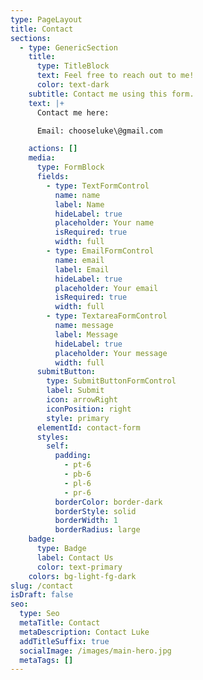 ```yaml
---
type: PageLayout
title: Contact
sections:
  - type: GenericSection
    title:
      type: TitleBlock
      text: Feel free to reach out to me!
      color: text-dark
    subtitle: Contact me using this form.
    text: |+
      Contact me here:

      Email: chooseluke\@gmail.com

    actions: []
    media:
      type: FormBlock
      fields:
        - type: TextFormControl
          name: name
          label: Name
          hideLabel: true
          placeholder: Your name
          isRequired: true
          width: full
        - type: EmailFormControl
          name: email
          label: Email
          hideLabel: true
          placeholder: Your email
          isRequired: true
          width: full
        - type: TextareaFormControl
          name: message
          label: Message
          hideLabel: true
          placeholder: Your message
          width: full
      submitButton:
        type: SubmitButtonFormControl
        label: Submit
        icon: arrowRight
        iconPosition: right
        style: primary
      elementId: contact-form
      styles:
        self:
          padding:
            - pt-6
            - pb-6
            - pl-6
            - pr-6
          borderColor: border-dark
          borderStyle: solid
          borderWidth: 1
          borderRadius: large
    badge:
      type: Badge
      label: Contact Us
      color: text-primary
    colors: bg-light-fg-dark
slug: /contact
isDraft: false
seo:
  type: Seo
  metaTitle: Contact
  metaDescription: Contact Luke
  addTitleSuffix: true
  socialImage: /images/main-hero.jpg
  metaTags: []
---
```

